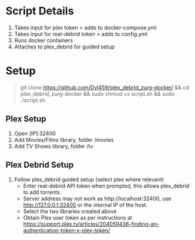# Script Details
1. Takes input for plex token > adds to docker-compose.yml
2. Takes input for real-debrid token > adds to config.yml
3. Runs docker containers
4. Attaches to plex_debrid for guided setup

# Setup
>git clone https://github.com/Dyl459/plex_debrid_zurg-docker/ && cd plex_debrid_zurg-docker && sudo chmod +x script.sh && sudo ./script.sh

## Plex Setup
1. Open [IP]:32400
2. Add Movies/Films library, folder /movies
3. Add TV Shows library, folder /tv

## Plex Debrid Setup
1. Follow plex_debrid guided setup (select plex where relevant)
   - Enter real-debrid API token when prompted, this allows plex_debrid to add torrents.
   - Server address may not work as http://localhost:32400, use http://127.0.0.1:32400 or the internal IP of the host.
   - Select the two libraries created above
   - Obtain Plex user token as per instructions at https://support.plex.tv/articles/204059436-finding-an-authentication-token-x-plex-token/


